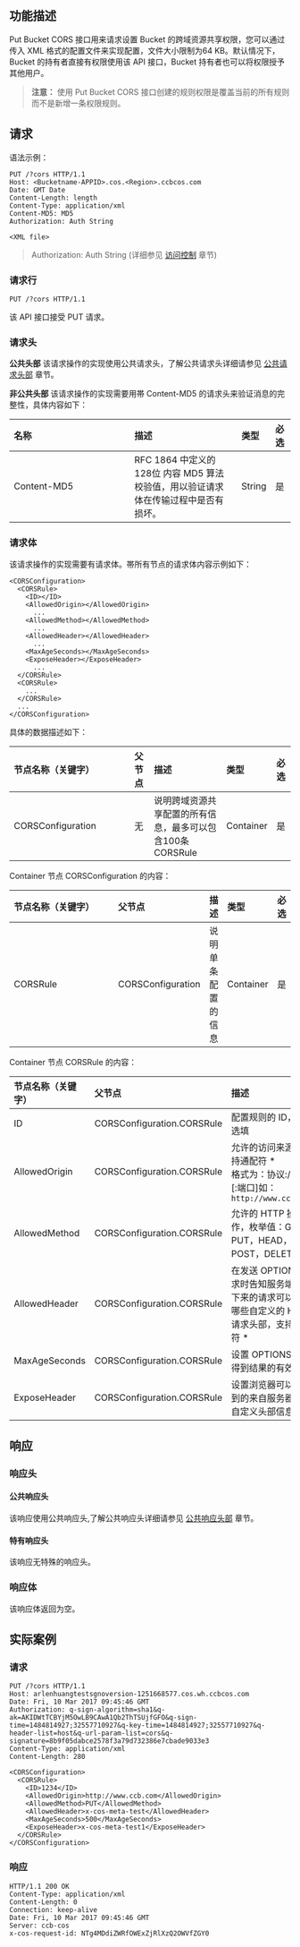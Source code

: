 ## 功能描述
Put Bucket CORS 接口用来请求设置 Bucket 的跨域资源共享权限，您可以通过传入 XML 格式的配置文件来实现配置，文件大小限制为64 KB。默认情况下，Bucket 的持有者直接有权限使用该 API 接口，Bucket 持有者也可以将权限授予其他用户。

>**注意：**
>使用 Put Bucket CORS 接口创建的规则权限是覆盖当前的所有规则而不是新增一条权限规则。

## 请求

语法示例：
```
PUT /?cors HTTP/1.1
Host: <Bucketname-APPID>.cos.<Region>.ccbcos.com
Date: GMT Date
Content-Length: length
Content-Type: application/xml
Content-MD5: MD5
Authorization: Auth String

<XML file>
```
> Authorization: Auth String (详细参见 [访问控制](http://tcecqpoc.fsphere.cn/document/product/436/7778) 章节)

### 请求行
~~~
PUT /?cors HTTP/1.1
~~~
该 API 接口接受 PUT 请求。
### 请求头

**公共头部**
该请求操作的实现使用公共请求头，了解公共请求头详细请参见 [公共请求头部](http://tcecqpoc.fsphere.cn/document/product/436/7728) 章节。

**非公共头部**
该请求操作的实现需要用帯 Content-MD5 的请求头来验证消息的完整性，具体内容如下：

|名称|描述|类型|必选 |
|:---|:-- |:--|:--|
| Content-MD5 | RFC 1864 中定义的 128位 内容 MD5 算法校验值，用以验证请求体在传输过程中是否有损坏。 | String| 是 |

### 请求体
该请求操作的实现需要有请求体。帯所有节点的请求体内容示例如下：
```
<CORSConfiguration>
  <CORSRule>
    <ID></ID>
    <AllowedOrigin></AllowedOrigin>
      ...
    <AllowedMethod></AllowedMethod>
      ...
    <AllowedHeader></AllowedHeader>
      ...
    <MaxAgeSeconds></MaxAgeSeconds>
    <ExposeHeader></ExposeHeader>
      ...
  </CORSRule>
  <CORSRule>
    ...
  </CORSRule>
  ...
</CORSConfiguration>
```

具体的数据描述如下：<style  rel="stylesheet"> table th:nth-of-type(1) { width: 200px; }</style>

|节点名称（关键字）|父节点|描述|类型|必选 |
|:---|:-- |:--|:--|:--|
| CORSConfiguration |无| 说明跨域资源共享配置的所有信息，最多可以包含100条 CORSRule | Container | 是 |

Container 节点 CORSConfiguration 的内容：

|节点名称（关键字）|父节点|描述|类型|必选 |
|:---|:-- |:--|:--|:--|
| CORSRule | CORSConfiguration | 说明单条配置的信息 |  Container | 是 |

Container 节点 CORSRule 的内容：

|节点名称（关键字）|父节点|描述|类型| 必选 |
|:---|:-- |:--|:--|:--|
| ID | CORSConfiguration.CORSRule | 配置规则的 ID，可选填|  String |否 |
| AllowedOrigin | CORSConfiguration.CORSRule | 允许的访问来源，支持通配符 *  <br/>格式为：协议://域名[:端口]如：`http://www.ccb.com`|  String |是 |
| AllowedMethod | CORSConfiguration.CORSRule | 允许的 HTTP 操作，枚举值：GET，PUT，HEAD，POST，DELETE | Enum |是 |
| AllowedHeader | CORSConfiguration.CORSRule | 在发送 OPTIONS 请求时告知服务端，接下来的请求可以使用哪些自定义的 HTTP 请求头部，支持通配符 * |String |否 |
| MaxAgeSeconds | CORSConfiguration.CORSRule | 设置 OPTIONS 请求得到结果的有效期 | Integer |否 |
| ExposeHeader | CORSConfiguration.CORSRule | 设置浏览器可以接收到的来自服务器端的自定义头部信息 | String |否 |


## 响应

### 响应头
#### 公共响应头
该响应使用公共响应头,了解公共响应头详细请参见 [公共响应头部](http://tcecqpoc.fsphere.cn/document/product/436/7729) 章节。
#### 特有响应头
该响应无特殊的响应头。
### 响应体
该响应体返回为空。

## 实际案例

### 请求
```
PUT /?cors HTTP/1.1
Host: arlenhuangtestsgnoversion-1251668577.cos.wh.ccbcos.com
Date: Fri, 10 Mar 2017 09:45:46 GMT
Authorization: q-sign-algorithm=sha1&q-ak=AKIDWtTCBYjM5OwLB9CAwA1Qb2ThTSUjfGFO&q-sign-time=1484814927;32557710927&q-key-time=1484814927;32557710927&q-header-list=host&q-url-param-list=cors&q-signature=8b9f05dabce2578f3a79d732386e7cbade9033e3
Content-Type: application/xml
Content-Length: 280

<CORSConfiguration>
  <CORSRule>
    <ID>1234</ID>
    <AllowedOrigin>http://www.ccb.com</AllowedOrigin>
    <AllowedMethod>PUT</AllowedMethod>
    <AllowedHeader>x-cos-meta-test</AllowedHeader>
    <MaxAgeSeconds>500</MaxAgeSeconds>
    <ExposeHeader>x-cos-meta-test1</ExposeHeader>
  </CORSRule>
</CORSConfiguration>
```

### 响应
```
HTTP/1.1 200 OK
Content-Type: application/xml
Content-Length: 0
Connection: keep-alive
Date: Fri, 10 Mar 2017 09:45:46 GMT
Server: ccb-cos
x-cos-request-id: NTg4MDdiZWRfOWExZjRlXzQ2OWVfZGY0

```

